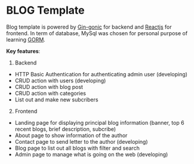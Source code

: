 # BLOG Template

Blog template is powered by [Gin-gonic](https://github.com/gin-gonic/gin) for backend and [Reactjs](https://react.dev/) for frontend. In term of database, MySql was chosen for personal purpose of learning [GORM](https://github.com/go-gorm).

**Key features**:

1. Backend

- HTTP Basic Authentication for authenticating admin user (developing)
- CRUD action with users (developing)
- CRUD action with blog post
- CRUD action with categories
- List out and make new subcribers

2. Frontend

- Landing page for displaying principal blog information (banner, top 6 recent blogs, brief description, subcribe)
- About page to show information of the author
- Contact page to send letter to the author (developing)
- Blog page to list out all blogs with filter and search
- Admin page to manage what is going on the web (developing)